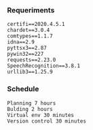 ### Requeriments

```
certifi==2020.4.5.1
chardet==3.0.4
comtypes==1.1.7
idna==2.9
pyttsx3==2.87
pywin32==227
requests==2.23.0
SpeechRecognition==3.8.1
urllib3==1.25.9

```

### Schedule

```
Planning 7 hours
Bulding 2 hours
Virtual env 30 minutes
Version control 30 minutes
```
